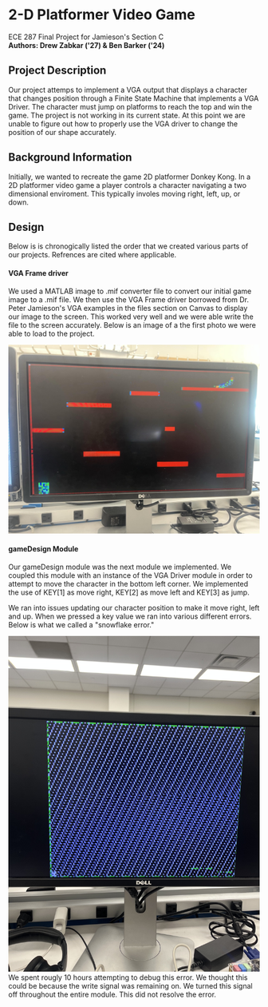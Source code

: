 # 2-D Platformer Video Game 
ECE 287 Final Project for Jamieson's Section C  
**Authors: Drew Zabkar ('27) & Ben Barker ('24)**  
## Project Description  
Our project attemps to implement a VGA output that displays a character that changes position through a Finite State Machine that implements a VGA Driver. The character must jump on platforms to reach the top and win the game. The project is not working in its current state. At this point we are unable to figure out how to properly use the VGA driver to change the position of our shape accurately. 
## Background Information
Initially, we wanted to recreate the game 2D platformer Donkey Kong. In a 2D platformer video game a player controls a character navigating a two dimensional enviroment. This typically involes moving right, left, up, or down. 
## Design 
Below is is chronogically listed the order that we created various parts of our projects. Refrences are cited where applicable.  
#### VGA Frame driver
We used a MATLAB image to .mif converter file to convert our initial game image to a .mif file. We then use the VGA Frame driver borrowed from Dr. Peter Jamieson's VGA examples in the files section on Canvas to display our image to the screen. This worked very well and we were able write the file to the screen accurately. Below is an image of a the first photo we were able to load to the project.  

![Image of our first write to screen](image1_github.jpg)  

#### gameDesign Module  
Our gameDesign module was the next module we implemented. We coupled this module with an instance of the VGA Driver module in order to attempt to move the character in the bottom left corner. We implemented the use of KEY[1] as move right, KEY[2] as move left and KEY[3] as jump. 

We ran into issues updating our character position to make it move right, left and up. When we pressed a key value we ran into various different errors. Below is what we called a "snowflake error."  

![Snowflake error image](image_2_snowflake_error.jpeg)  
We spent rougly 10 hours attempting to debug this error. We thought this could be because the write signal was remaining on. We turned this signal off throughout the entire module. This did not resolve the error. 




